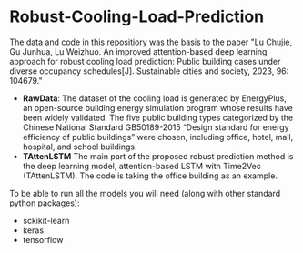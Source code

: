 # Robust-Cooling-Load-Prediction
The data and code in this repositiory was the basis to the paper "Lu Chujie, Gu Junhua, Lu Weizhuo. An improved attention-based deep learning approach for robust cooling load prediction: Public building cases under diverse occupancy schedules[J]. Sustainable cities and society, 2023, 96: 104679."

* **RawData**:
  The dataset of the cooling load is generated by EnergyPlus, an open-source building energy simulation program whose results have been widely validated. The five public building types categorized by the Chinese National Standard GB50189-2015 “Design standard for energy efficiency of public buildings” were chosen, including office, hotel, mall, hospital, and school buildings. 
* **TAttenLSTM**
  The main part of the proposed robust prediction method is the deep learning model, attention-based LSTM with Time2Vec (TAttenLSTM). The code is taking the office building as an example.

To be able to run all the models you will need (along with other standard python packages):
  * sckikit-learn
  * keras
  * tensorflow
